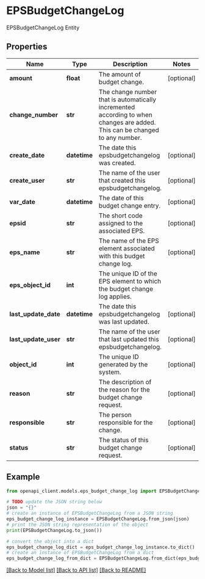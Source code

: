 # EPSBudgetChangeLog

EPSBudgetChangeLog Entity

## Properties

Name | Type | Description | Notes
------------ | ------------- | ------------- | -------------
**amount** | **float** | The amount of budget change. | [optional] 
**change_number** | **str** | The change number that is automatically incremented according to when changes are added. This can be changed to any number. | 
**create_date** | **datetime** | The date this epsbudgetchangelog was created. | [optional] 
**create_user** | **str** | The name of the user that created this epsbudgetchangelog. | [optional] 
**var_date** | **datetime** | The date of this budget change entry. | [optional] 
**epsid** | **str** | The short code assigned to the associated EPS. | [optional] 
**eps_name** | **str** | The name of the EPS element associated with this budget change log. | [optional] 
**eps_object_id** | **int** | The unique ID of the EPS element to which the budget change log applies. | 
**last_update_date** | **datetime** | The date this epsbudgetchangelog was last updated. | [optional] 
**last_update_user** | **str** | The name of the user that last updated this epsbudgetchangelog. | [optional] 
**object_id** | **int** | The unique ID generated by the system. | [optional] 
**reason** | **str** | The description of the reason for the budget change request. | [optional] 
**responsible** | **str** | The person responsible for the change. | [optional] 
**status** | **str** | The status of this budget change request. | [optional] 

## Example

```python
from openapi_client.models.eps_budget_change_log import EPSBudgetChangeLog

# TODO update the JSON string below
json = "{}"
# create an instance of EPSBudgetChangeLog from a JSON string
eps_budget_change_log_instance = EPSBudgetChangeLog.from_json(json)
# print the JSON string representation of the object
print(EPSBudgetChangeLog.to_json())

# convert the object into a dict
eps_budget_change_log_dict = eps_budget_change_log_instance.to_dict()
# create an instance of EPSBudgetChangeLog from a dict
eps_budget_change_log_from_dict = EPSBudgetChangeLog.from_dict(eps_budget_change_log_dict)
```
[[Back to Model list]](../README.md#documentation-for-models) [[Back to API list]](../README.md#documentation-for-api-endpoints) [[Back to README]](../README.md)


